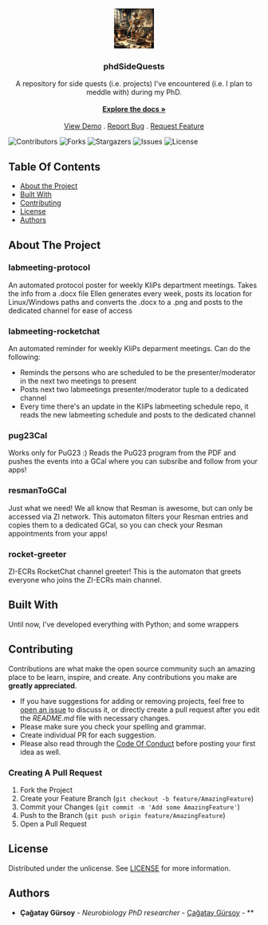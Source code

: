 <br/>
<p align="center">
  <a href="https://github.com/caggursoy/phdSideQuests">
    <img src="imgs/automaton.webp" alt="Logo" width="80" height="80">
  </a>

  <h3 align="center">phdSideQuests</h3>

  <p align="center">
    A repository for side quests (i.e. projects) I've encountered (i.e. I plan to meddle with) during my PhD.
    <br/>
    <br/>
    <a href="https://github.com/caggursoy/phdSideQuests"><strong>Explore the docs »</strong></a>
    <br/>
    <br/>
    <a href="https://github.com/caggursoy/phdSideQuests">View Demo</a>
    .
    <a href="https://github.com/caggursoy/phdSideQuests/issues">Report Bug</a>
    .
    <a href="https://github.com/caggursoy/phdSideQuests/issues">Request Feature</a>
  </p>
</p>

![Contributors](https://img.shields.io/github/contributors/caggursoy/phdSideQuests?color=dark-green) ![Forks](https://img.shields.io/github/forks/caggursoy/phdSideQuests?style=social) ![Stargazers](https://img.shields.io/github/stars/caggursoy/phdSideQuests?style=social) ![Issues](https://img.shields.io/github/issues/caggursoy/phdSideQuests) ![License](https://img.shields.io/github/license/caggursoy/phdSideQuests) 

## Table Of Contents

* [About the Project](#about-the-project)
* [Built With](#built-with)
* [Contributing](#contributing)
* [License](#license)
* [Authors](#authors)

## About The Project

### labmeeting-protocol
An automated protocol poster for weekly KliPs department meetings.
Takes the info from a .docx file Ellen generates every week, posts its location for Linux/Windows paths and converts the .docx to a .png and posts to the dedicated channel for ease of access

### labmeeting-rocketchat
An automated reminder for weekly KliPs deparment meetings.
Can do the following:
- Reminds the persons who are scheduled to be the presenter/moderator in the next two meetings to present
- Posts next two labmeetings presenter/moderator tuple to a dedicated channel
- Every time there's an update in the KliPs labmeeting schedule repo, it reads the new labmeeting schedule and posts to the dedicated channel

### pug23Cal
Works only for PuG23 :)
Reads the PuG23 program from the PDF and pushes the events into a GCal where you can subsribe and follow from your apps!

### resmanToGCal
Just what we need!
We all know that Resman is awesome, but can only be accessed via ZI network.
This automaton filters your Resman entries and copies them to a dedicated GCal, so you can check your Resman appointments from your apps!

### rocket-greeter
ZI-ECRs RocketChat channel greeter!
This is the automaton that greets everyone who joins the ZI-ECRs main channel.

## Built With

Until now, I've developed everything with Python; and some wrappers

## Contributing

Contributions are what make the open source community such an amazing place to be learn, inspire, and create. Any contributions you make are **greatly appreciated**.
* If you have suggestions for adding or removing projects, feel free to [open an issue](https://github.com/caggursoy/phdSideQuests/issues/new) to discuss it, or directly create a pull request after you edit the *README.md* file with necessary changes.
* Please make sure you check your spelling and grammar.
* Create individual PR for each suggestion.
* Please also read through the [Code Of Conduct](https://github.com/caggursoy/phdSideQuests/blob/main/CODE_OF_CONDUCT.md) before posting your first idea as well.

### Creating A Pull Request

1. Fork the Project
2. Create your Feature Branch (`git checkout -b feature/AmazingFeature`)
3. Commit your Changes (`git commit -m 'Add some AmazingFeature'`)
4. Push to the Branch (`git push origin feature/AmazingFeature`)
5. Open a Pull Request

## License

Distributed under the unlicense. See [LICENSE](https://github.com/caggursoy/phdSideQuests/blob/main/LICENSE.md) for more information.

## Authors

* **Çağatay Gürsoy** - *Neurobiology PhD researcher* - [Çağatay Gürsoy](https://github.com/caggursoy) - **